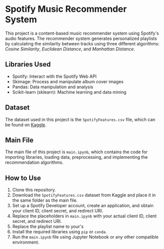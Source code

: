# Spotify Music Recommender System

This project is a content-based music recommender system using Spotify's audio features. The recommender system generates personalized playlists by calculating the similarity between tracks using three different algorithms: *Cosine Similarity*, *Euclidean Distance*, and *Manhattan Distance*.

## Libraries Used

- Spotify: Interact with the Spotify Web API
- Skimage: Process and manipulate album cover images
- Pandas: Data manipulation and analysis
- Scikit-learn (sklearn): Machine learning and data mining

## Dataset

The dataset used in this project is the `SpotifyFeatures.csv` file, which can be found on [Kaggle](https://www.kaggle.com/zaheenhamidani/ultimate-spotify-tracks-db).

## Main File

The main file of this project is `main.ipynb`, which contains the code for importing libraries, loading data, preprocessing, and implementing the recommendation algorithms.

## How to Use

1. Clone this repository.
2. Download the `SpotifyFeatures.csv` dataset from Kaggle and place it in the same folder as the main file.
3. Set up a Spotify Developer account, create an application, and obtain your client ID, client secret, and redirect URI.
4. Replace the placeholders in `main.ipynb` with your actual client ID, client secret, and redirect URI.
5. Replace the playlist name to your's
6. Install the required libraries using `pip` or `conda`.
7. Run the `main.ipynb` file using Jupyter Notebook or any other compatible environment.
